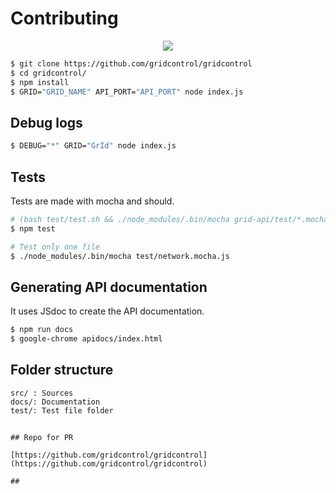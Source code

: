 
# Contributing

<div align="center">
<img src="https://raw.githubusercontent.com/keymetrics/gridcontrol/master/docs/flow.png"/>
</div>

```bash
$ git clone https://github.com/gridcontrol/gridcontrol
$ cd gridcontrol/
$ npm install
$ GRID="GRID_NAME" API_PORT="API_PORT" node index.js
```

## Debug logs

```bash
$ DEBUG="*" GRID="GrId" node index.js
```

## Tests

Tests are made with mocha and should.

```bash
# (bash test/test.sh && ./node_modules/.bin/mocha grid-api/test/*.mocha.js)
$ npm test

# Test only one file
$ ./node_modules/.bin/mocha test/network.mocha.js
```

## Generating API documentation

It uses JSdoc to create the API documentation.

```bash
$ npm run docs
$ google-chrome apidocs/index.html
```

## Folder structure

```
src/ : Sources
docs/: Documentation
test/: Test file folder
```

##
```
## Repo for PR

[https://github.com/gridcontrol/gridcontrol](https://github.com/gridcontrol/gridcontrol)

##
